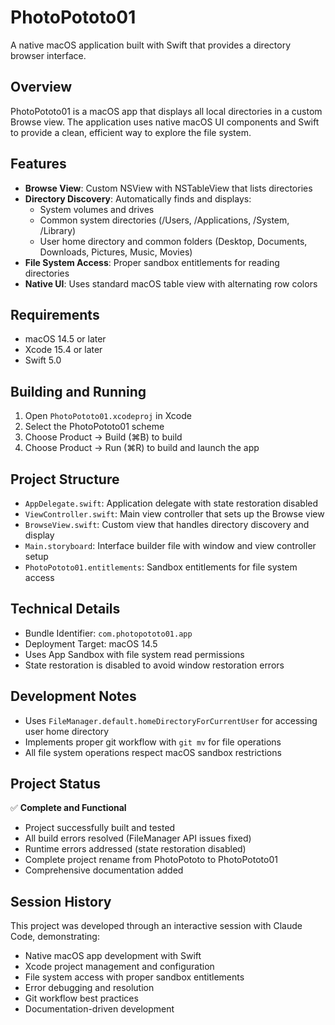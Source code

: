 # PhotoPototo01

A native macOS application built with Swift that provides a directory browser interface.

## Overview

PhotoPototo01 is a macOS app that displays all local directories in a custom Browse view. The application uses native macOS UI components and Swift to provide a clean, efficient way to explore the file system.

## Features

- **Browse View**: Custom NSView with NSTableView that lists directories
- **Directory Discovery**: Automatically finds and displays:
  - System volumes and drives
  - Common system directories (/Users, /Applications, /System, /Library)
  - User home directory and common folders (Desktop, Documents, Downloads, Pictures, Music, Movies)
- **File System Access**: Proper sandbox entitlements for reading directories
- **Native UI**: Uses standard macOS table view with alternating row colors

## Requirements

- macOS 14.5 or later
- Xcode 15.4 or later
- Swift 5.0

## Building and Running

1. Open `PhotoPototo01.xcodeproj` in Xcode
2. Select the PhotoPototo01 scheme
3. Choose Product → Build (⌘B) to build
4. Choose Product → Run (⌘R) to build and launch the app

## Project Structure

- `AppDelegate.swift`: Application delegate with state restoration disabled
- `ViewController.swift`: Main view controller that sets up the Browse view
- `BrowseView.swift`: Custom view that handles directory discovery and display
- `Main.storyboard`: Interface builder file with window and view controller setup
- `PhotoPototo01.entitlements`: Sandbox entitlements for file system access

## Technical Details

- Bundle Identifier: `com.photopototo01.app`
- Deployment Target: macOS 14.5
- Uses App Sandbox with file system read permissions
- State restoration is disabled to avoid window restoration errors

## Development Notes

- Uses `FileManager.default.homeDirectoryForCurrentUser` for accessing user home directory
- Implements proper git workflow with `git mv` for file operations
- All file system operations respect macOS sandbox restrictions

## Project Status

✅ **Complete and Functional**
- Project successfully built and tested
- All build errors resolved (FileManager API issues fixed)
- Runtime errors addressed (state restoration disabled)
- Complete project rename from PhotoPototo to PhotoPototo01
- Comprehensive documentation added

## Session History

This project was developed through an interactive session with Claude Code, demonstrating:
- Native macOS app development with Swift
- Xcode project management and configuration
- File system access with proper sandbox entitlements
- Error debugging and resolution
- Git workflow best practices
- Documentation-driven development